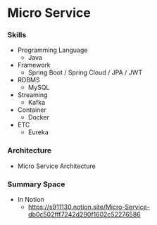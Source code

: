 # Micro Service

### Skills
* Programming Language
  * Java
* Framework
  * Spring Boot / Spring Cloud / JPA / JWT
* RDBMS
  * MySQL
* Streaming
  * Kafka
* Container
  * Docker
* ETC
  * Eureka

### Architecture
  * Micro Service Architecture

### Summary Space
* In Notion
    * https://s911130.notion.site/Micro-Service-db0c502fff7242d290f1602c52276586